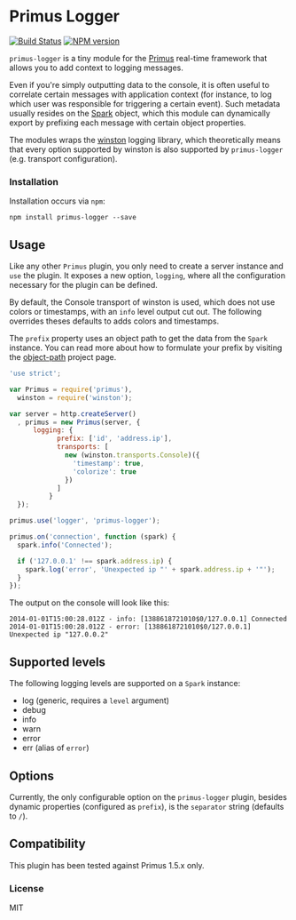 # Primus Logger

[![Build Status](https://travis-ci.org/seegno/primus-logger.png)](https://travis-ci.org/seegno/primus-logger)
[![NPM version](https://badge.fury.io/js/primus-logger.png)](http://badge.fury.io/js/primus)

`primus-logger` is a tiny module for the [Primus](https://github.com/primus/primus) real-time
framework that allows you to add context to logging messages.

Even if you're simply outputting data to the console, it is often useful to correlate certain
messages with application context (for instance, to log which user was responsible for triggering
a certain event). Such metadata usually resides on the [Spark](https://github.com/primus/primus#extending-the-spark--socket)
object, which this module can dynamically export by prefixing each message with certain object
properties.

The modules wraps the [winston](https://github.com/flatiron/winston) logging library, which theoretically
means that every option supported by winston is also supported by `primus-logger` (e.g. transport configuration).

### Installation

Installation occurs via `npm`:

```
npm install primus-logger --save
```

## Usage

Like any other `Primus` plugin, you only need to create a server instance and `use` the plugin. It exposes
a new option, `logging`, where all the configuration necessary for the plugin can be defined.

By default, the Console transport of winston is used, which does not use colors or timestamps, with an
`info` level output cut out. The following overrides theses defaults to adds colors and timestamps.

The `prefix` property uses an object path to get the data from the `Spark` instance. You can read more
about how to formulate your prefix by visiting the [object-path](https://github.com/mariocasciaro/object-path)
project page.

```js
'use strict';

var Primus = require('primus'),
  winston = require('winston');

var server = http.createServer()
  , primus = new Primus(server, {
      logging: {
            prefix: ['id', 'address.ip'],
            transports: [
              new (winston.transports.Console)({
                'timestamp': true,
                'colorize': true
              })
            ]
          }
  });

primus.use('logger', 'primus-logger');

primus.on('connection', function (spark) {
  spark.info('Connected');

  if ('127.0.0.1' !== spark.address.ip) {
    spark.log('error', 'Unexpected ip "' + spark.address.ip + '"');
  }
});
```

The output on the console will look like this:

```
2014-01-01T15:00:28.012Z - info: [1388618721010$0/127.0.0.1] Connected
2014-01-01T15:00:28.012Z - error: [1388618721010$0/127.0.0.1] Unexpected ip "127.0.0.2"
```

## Supported levels

The following logging levels are supported on a `Spark` instance:

* log (generic, requires a `level` argument)
* debug
* info
* warn
* error
* err (alias of `error`)

## Options

Currently, the only configurable option on the `primus-logger` plugin, besides dynamic
properties (configured as `prefix`), is the `separator` string (defaults to `/`).

## Compatibility

This plugin has been tested against Primus 1.5.x only.

### License

MIT
